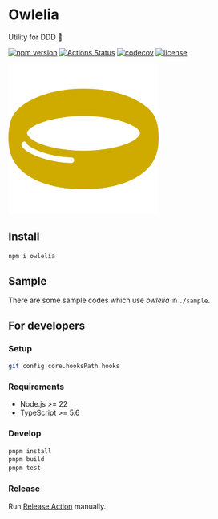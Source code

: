 # Owlelia

Utility for DDD 🦉

[![npm version](https://badge.fury.io/js/owlelia.svg)](https://badge.fury.io/js/owlelia)
[![Actions Status](https://github.com/tadashi-aikawa/owlelia/workflows/Tests/badge.svg)](https://github.com/tadashi-aikawa/owlelia/actions)
[![codecov](https://codecov.io/gh/tadashi-aikawa/owlelia/branch/master/graph/badge.svg)](https://codecov.io/gh/tadashi-aikawa/owlelia)
[![license](https://img.shields.io/github/license/mashape/apistatus.svg)](https://github.com/tadashi-aikawa/owlelia/blob/master/LICENSE)

<img src="https://github.com/tadashi-aikawa/owlelia/raw/master/logo.svg?sanitize=true" width=300 alt="logo" />

## Install

```bash
npm i owlelia
```

## Sample

There are some sample codes which use _owlelia_ in `./sample`.

## For developers

### Setup

```bash
git config core.hooksPath hooks
```

### Requirements

- Node.js >= 22
- TypeScript >= 5.6

### Develop

```bash
pnpm install
pnpm build
pnpm test
```

### Release

Run [Release Action](https://github.com/tadashi-aikawa/owlelia/actions/workflows/release.yaml) manually.

